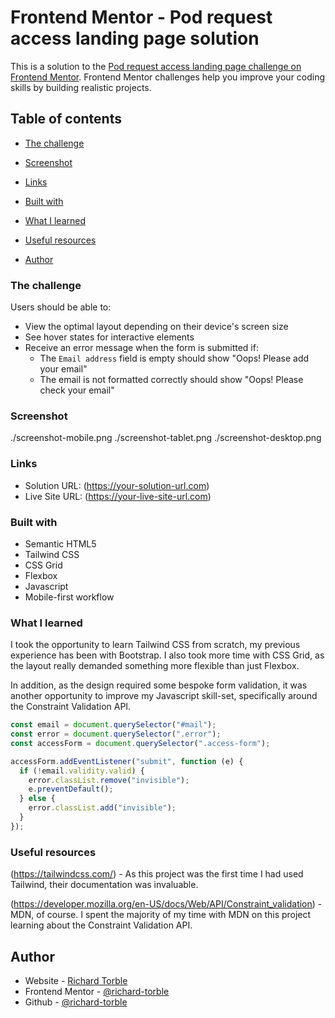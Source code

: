 # Frontend Mentor - Pod request access landing page solution

This is a solution to the [Pod request access landing page challenge on Frontend Mentor](https://www.frontendmentor.io/challenges/pod-request-access-landing-page-eyTmdkLSG). Frontend Mentor challenges help you improve your coding skills by building realistic projects.

## Table of contents

- [The challenge](#the-challenge)
- [Screenshot](#screenshot)
- [Links](#links)

- [Built with](#built-with)
- [What I learned](#what-i-learned)
- [Useful resources](#useful-resources)

- [Author](#author)

### The challenge

Users should be able to:

- View the optimal layout depending on their device's screen size
- See hover states for interactive elements
- Receive an error message when the form is submitted if:
  - The `Email address` field is empty should show "Oops! Please add your email"
  - The email is not formatted correctly should show "Oops! Please check your email"

### Screenshot

./screenshot-mobile.png
./screenshot-tablet.png
./screenshot-desktop.png

### Links

- Solution URL: (https://your-solution-url.com)
- Live Site URL: (https://your-live-site-url.com)

### Built with

- Semantic HTML5
- Tailwind CSS
- CSS Grid
- Flexbox
- Javascript
- Mobile-first workflow

### What I learned

I took the opportunity to learn Tailwind CSS from scratch, my previous experience has been with Bootstrap. I also took more time with CSS Grid, as the layout really demanded something more flexible than just Flexbox.

In addition, as the design required some bespoke form validation, it was another opportunity to improve my Javascript skill-set, specifically around the Constraint Validation API.

```js
const email = document.querySelector("#mail");
const error = document.querySelector(".error");
const accessForm = document.querySelector(".access-form");

accessForm.addEventListener("submit", function (e) {
  if (!email.validity.valid) {
    error.classList.remove("invisible");
    e.preventDefault();
  } else {
    error.classList.add("invisible");
  }
});
```

### Useful resources

(https://tailwindcss.com/) - As this project was the first time I had used Tailwind, their documentation was invaluable.

(https://developer.mozilla.org/en-US/docs/Web/API/Constraint_validation) - MDN, of course. I spent the majority of my time with MDN on this project learning about the Constraint Validation API.

## Author

- Website - [Richard Torble](https://richardtorble.com)
- Frontend Mentor - [@richard-torble](https://www.frontendmentor.io/profile/richard-torble)
- Github - [@richard-torble](https://github.com/richard-torble)
